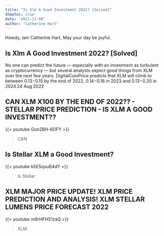 ```yaml
---
title: "Is Xlm A Good Investment 2022? [Solved]"
ShowToc: true 
date: "2021-12-08"
author: "Catherine Hart" 
---
```


Howdy, iam Catherine Hart, May your day be joyful.
## Is Xlm A Good Investment 2022? [Solved]
No one can predict the future — especially with an investment as turbulent as cryptocurrency — but several analysts expect good things from XLM over the next few years. DigitalCoinPrice predicts that XLM will climb to between $0.13-$0.15 by the end of 2022, $0.14-$0.18 in 2023 and $0.13-$0.20 in 2024.24 Aug 2022

## CAN XLM X100 BY THE END OF 2022?? - STELLAR PRICE PREDICTION - IS XLM A GOOD INVESTMENT??
{{< youtube Gon2BH-6DFY >}}
>CAN 

## Is Stellar XLM a Good Investment?
{{< youtube k5ESqsuB4dY >}}
>Is Stellar 

## XLM MAJOR PRICE UPDATE! XLM PRICE PREDICTION AND ANALYSIS! XLM STELLAR LUMENS PRICE FORECAST 2022
{{< youtube m8rHFH51zaQ >}}
>XLM


